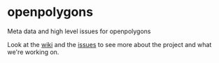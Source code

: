 openpolygons
============

Meta data and high level issues for openpolygons

Look at the [wiki](https://github.com/openpolygons/openpolygons/wiki) and the [issues](https://github.com/openpolygons/openpolygons/issues) to see more about the project and what we're working on. 
